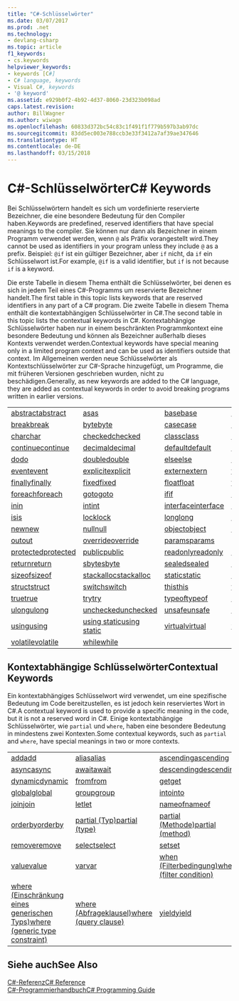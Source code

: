 ```yaml
---
title: "C#-Schlüsselwörter"
ms.date: 03/07/2017
ms.prod: .net
ms.technology:
- devlang-csharp
ms.topic: article
f1_keywords:
- cs.keywords
helpviewer_keywords:
- keywords [C#]
- C# language, keywords
- Visual C#, keywords
- '@ keyword'
ms.assetid: e929b0f2-4b92-4d37-8060-23d323b098ad
caps.latest.revision: 
author: BillWagner
ms.author: wiwagn
ms.openlocfilehash: 60833d372bc54c83c1f491f1f779b597b3ab97dc
ms.sourcegitcommit: 83dd5ec003e788ccb3e33f3412a7af39ae347646
ms.translationtype: HT
ms.contentlocale: de-DE
ms.lasthandoff: 03/15/2018
---
```

# <a name="c-keywords"></a><span data-ttu-id="ad0c2-102">C#-Schlüsselwörter</span><span class="sxs-lookup"><span data-stu-id="ad0c2-102">C# Keywords</span></span>
<span data-ttu-id="ad0c2-103">Bei Schlüsselwörtern handelt es sich um vordefinierte reservierte Bezeichner, die eine besondere Bedeutung für den Compiler haben.</span><span class="sxs-lookup"><span data-stu-id="ad0c2-103">Keywords are predefined, reserved identifiers that have special meanings to the compiler.</span></span> <span data-ttu-id="ad0c2-104">Sie können nur dann als Bezeichner in einem Programm verwendet werden, wenn `@` als Präfix vorangestellt wird.</span><span class="sxs-lookup"><span data-stu-id="ad0c2-104">They cannot be used as identifiers in your program unless they include `@` as a prefix.</span></span> <span data-ttu-id="ad0c2-105">Beispiel: `@if` ist ein gültiger Bezeichner, aber `if` nicht, da `if` ein Schlüsselwort ist.</span><span class="sxs-lookup"><span data-stu-id="ad0c2-105">For example, `@if` is a valid identifier, but `if` is not because `if` is a keyword.</span></span>  
  
 <span data-ttu-id="ad0c2-106">Die erste Tabelle in diesem Thema enthält die Schlüsselwörter, bei denen es sich in jedem Teil eines C#-Programms um reservierte Bezeichner handelt.</span><span class="sxs-lookup"><span data-stu-id="ad0c2-106">The first table in this topic lists keywords that are reserved identifiers in any part of a C# program.</span></span> <span data-ttu-id="ad0c2-107">Die zweite Tabelle in diesem Thema enthält die kontextabhängigen Schlüsselwörter in C#.</span><span class="sxs-lookup"><span data-stu-id="ad0c2-107">The second table in this topic lists the contextual keywords in C#.</span></span> <span data-ttu-id="ad0c2-108">Kontextabhängige Schlüsselwörter haben nur in einem beschränkten Programmkontext eine besondere Bedeutung und können als Bezeichner außerhalb dieses Kontexts verwendet werden.</span><span class="sxs-lookup"><span data-stu-id="ad0c2-108">Contextual keywords have special meaning only in a limited program context and can be used as identifiers outside that context.</span></span> <span data-ttu-id="ad0c2-109">Im Allgemeinen werden neue Schlüsselwörter als Kontextschlüsselwörter zur C#-Sprache hinzugefügt, um Programme, die mit früheren Versionen geschrieben wurden, nicht zu beschädigen.</span><span class="sxs-lookup"><span data-stu-id="ad0c2-109">Generally, as new keywords are added to the C# language, they are added as contextual keywords in order to avoid breaking programs written in earlier versions.</span></span>  
  
|||||  
|---|---|---|---|  
|[<span data-ttu-id="ad0c2-110">abstract</span><span class="sxs-lookup"><span data-stu-id="ad0c2-110">abstract</span></span>](../../../csharp/language-reference/keywords/abstract.md)|[<span data-ttu-id="ad0c2-111">as</span><span class="sxs-lookup"><span data-stu-id="ad0c2-111">as</span></span>](../../../csharp/language-reference/keywords/as.md)|[<span data-ttu-id="ad0c2-112">base</span><span class="sxs-lookup"><span data-stu-id="ad0c2-112">base</span></span>](../../../csharp/language-reference/keywords/base.md)|[<span data-ttu-id="ad0c2-113">bool</span><span class="sxs-lookup"><span data-stu-id="ad0c2-113">bool</span></span>](../../../csharp/language-reference/keywords/bool.md)|  
|[<span data-ttu-id="ad0c2-114">break</span><span class="sxs-lookup"><span data-stu-id="ad0c2-114">break</span></span>](../../../csharp/language-reference/keywords/break.md)|[<span data-ttu-id="ad0c2-115">byte</span><span class="sxs-lookup"><span data-stu-id="ad0c2-115">byte</span></span>](../../../csharp/language-reference/keywords/byte.md)|[<span data-ttu-id="ad0c2-116">case</span><span class="sxs-lookup"><span data-stu-id="ad0c2-116">case</span></span>](../../../csharp/language-reference/keywords/switch.md)|[<span data-ttu-id="ad0c2-117">catch</span><span class="sxs-lookup"><span data-stu-id="ad0c2-117">catch</span></span>](../../../csharp/language-reference/keywords/try-catch.md)|  
|[<span data-ttu-id="ad0c2-118">char</span><span class="sxs-lookup"><span data-stu-id="ad0c2-118">char</span></span>](../../../csharp/language-reference/keywords/char.md)|[<span data-ttu-id="ad0c2-119">checked</span><span class="sxs-lookup"><span data-stu-id="ad0c2-119">checked</span></span>](../../../csharp/language-reference/keywords/checked.md)|[<span data-ttu-id="ad0c2-120">class</span><span class="sxs-lookup"><span data-stu-id="ad0c2-120">class</span></span>](../../../csharp/language-reference/keywords/class.md)|[<span data-ttu-id="ad0c2-121">const</span><span class="sxs-lookup"><span data-stu-id="ad0c2-121">const</span></span>](../../../csharp/language-reference/keywords/const.md)|  
|[<span data-ttu-id="ad0c2-122">continue</span><span class="sxs-lookup"><span data-stu-id="ad0c2-122">continue</span></span>](../../../csharp/language-reference/keywords/continue.md)|[<span data-ttu-id="ad0c2-123">decimal</span><span class="sxs-lookup"><span data-stu-id="ad0c2-123">decimal</span></span>](../../../csharp/language-reference/keywords/decimal.md)|[<span data-ttu-id="ad0c2-124">default</span><span class="sxs-lookup"><span data-stu-id="ad0c2-124">default</span></span>](../../../csharp/language-reference/keywords/default.md)|[<span data-ttu-id="ad0c2-125">delegate</span><span class="sxs-lookup"><span data-stu-id="ad0c2-125">delegate</span></span>](../../../csharp/language-reference/keywords/delegate.md)|  
|[<span data-ttu-id="ad0c2-126">do</span><span class="sxs-lookup"><span data-stu-id="ad0c2-126">do</span></span>](../../../csharp/language-reference/keywords/do.md)|[<span data-ttu-id="ad0c2-127">double</span><span class="sxs-lookup"><span data-stu-id="ad0c2-127">double</span></span>](../../../csharp/language-reference/keywords/double.md)|[<span data-ttu-id="ad0c2-128">else</span><span class="sxs-lookup"><span data-stu-id="ad0c2-128">else</span></span>](../../../csharp/language-reference/keywords/if-else.md)|[<span data-ttu-id="ad0c2-129">enum</span><span class="sxs-lookup"><span data-stu-id="ad0c2-129">enum</span></span>](../../../csharp/language-reference/keywords/enum.md)|  
|[<span data-ttu-id="ad0c2-130">event</span><span class="sxs-lookup"><span data-stu-id="ad0c2-130">event</span></span>](../../../csharp/language-reference/keywords/event.md)|[<span data-ttu-id="ad0c2-131">explicit</span><span class="sxs-lookup"><span data-stu-id="ad0c2-131">explicit</span></span>](../../../csharp/language-reference/keywords/explicit.md)|[<span data-ttu-id="ad0c2-132">extern</span><span class="sxs-lookup"><span data-stu-id="ad0c2-132">extern</span></span>](../../../csharp/language-reference/keywords/extern.md)|[<span data-ttu-id="ad0c2-133">false</span><span class="sxs-lookup"><span data-stu-id="ad0c2-133">false</span></span>](../../../csharp/language-reference/keywords/false.md)|  
|[<span data-ttu-id="ad0c2-134">finally</span><span class="sxs-lookup"><span data-stu-id="ad0c2-134">finally</span></span>](../../../csharp/language-reference/keywords/try-finally.md)|[<span data-ttu-id="ad0c2-135">fixed</span><span class="sxs-lookup"><span data-stu-id="ad0c2-135">fixed</span></span>](../../../csharp/language-reference/keywords/fixed-statement.md)|[<span data-ttu-id="ad0c2-136">float</span><span class="sxs-lookup"><span data-stu-id="ad0c2-136">float</span></span>](../../../csharp/language-reference/keywords/float.md)|[<span data-ttu-id="ad0c2-137">for</span><span class="sxs-lookup"><span data-stu-id="ad0c2-137">for</span></span>](../../../csharp/language-reference/keywords/for.md)|  
|[<span data-ttu-id="ad0c2-138">foreach</span><span class="sxs-lookup"><span data-stu-id="ad0c2-138">foreach</span></span>](../../../csharp/language-reference/keywords/foreach-in.md)|[<span data-ttu-id="ad0c2-139">goto</span><span class="sxs-lookup"><span data-stu-id="ad0c2-139">goto</span></span>](../../../csharp/language-reference/keywords/goto.md)|[<span data-ttu-id="ad0c2-140">if</span><span class="sxs-lookup"><span data-stu-id="ad0c2-140">if</span></span>](../../../csharp/language-reference/keywords/if-else.md)|[<span data-ttu-id="ad0c2-141">implicit</span><span class="sxs-lookup"><span data-stu-id="ad0c2-141">implicit</span></span>](../../../csharp/language-reference/keywords/implicit.md)|  
|[<span data-ttu-id="ad0c2-142">in</span><span class="sxs-lookup"><span data-stu-id="ad0c2-142">in</span></span>](../../../csharp/language-reference/keywords/in.md)|[<span data-ttu-id="ad0c2-143">int</span><span class="sxs-lookup"><span data-stu-id="ad0c2-143">int</span></span>](../../../csharp/language-reference/keywords/int.md)|[<span data-ttu-id="ad0c2-144">interface</span><span class="sxs-lookup"><span data-stu-id="ad0c2-144">interface</span></span>](../../../csharp/language-reference/keywords/interface.md)|[<span data-ttu-id="ad0c2-145">internal</span><span class="sxs-lookup"><span data-stu-id="ad0c2-145">internal</span></span>](../../../csharp/language-reference/keywords/internal.md)|
|[<span data-ttu-id="ad0c2-146">is</span><span class="sxs-lookup"><span data-stu-id="ad0c2-146">is</span></span>](../../../csharp/language-reference/keywords/is.md)|[<span data-ttu-id="ad0c2-147">lock</span><span class="sxs-lookup"><span data-stu-id="ad0c2-147">lock</span></span>](../../../csharp/language-reference/keywords/lock-statement.md)|[<span data-ttu-id="ad0c2-148">long</span><span class="sxs-lookup"><span data-stu-id="ad0c2-148">long</span></span>](../../../csharp/language-reference/keywords/long.md)|[<span data-ttu-id="ad0c2-149">namespace</span><span class="sxs-lookup"><span data-stu-id="ad0c2-149">namespace</span></span>](../../../csharp/language-reference/keywords/namespace.md)|
|[<span data-ttu-id="ad0c2-150">new</span><span class="sxs-lookup"><span data-stu-id="ad0c2-150">new</span></span>](../../../csharp/language-reference/keywords/new.md)|[<span data-ttu-id="ad0c2-151">null</span><span class="sxs-lookup"><span data-stu-id="ad0c2-151">null</span></span>](../../../csharp/language-reference/keywords/null.md)|[<span data-ttu-id="ad0c2-152">object</span><span class="sxs-lookup"><span data-stu-id="ad0c2-152">object</span></span>](../../../csharp/language-reference/keywords/object.md)|[<span data-ttu-id="ad0c2-153">operator</span><span class="sxs-lookup"><span data-stu-id="ad0c2-153">operator</span></span>](../../../csharp/language-reference/keywords/operator.md)|
|[<span data-ttu-id="ad0c2-154">out</span><span class="sxs-lookup"><span data-stu-id="ad0c2-154">out</span></span>](../../../csharp/language-reference/keywords/out.md)|[<span data-ttu-id="ad0c2-155">override</span><span class="sxs-lookup"><span data-stu-id="ad0c2-155">override</span></span>](../../../csharp/language-reference/keywords/override.md)|[<span data-ttu-id="ad0c2-156">params</span><span class="sxs-lookup"><span data-stu-id="ad0c2-156">params</span></span>](../../../csharp/language-reference/keywords/params.md)|[<span data-ttu-id="ad0c2-157">private</span><span class="sxs-lookup"><span data-stu-id="ad0c2-157">private</span></span>](../../../csharp/language-reference/keywords/private.md)|
|[<span data-ttu-id="ad0c2-158">protected</span><span class="sxs-lookup"><span data-stu-id="ad0c2-158">protected</span></span>](../../../csharp/language-reference/keywords/protected.md)|[<span data-ttu-id="ad0c2-159">public</span><span class="sxs-lookup"><span data-stu-id="ad0c2-159">public</span></span>](../../../csharp/language-reference/keywords/public.md)|[<span data-ttu-id="ad0c2-160">readonly</span><span class="sxs-lookup"><span data-stu-id="ad0c2-160">readonly</span></span>](../../../csharp/language-reference/keywords/readonly.md)|[<span data-ttu-id="ad0c2-161">ref</span><span class="sxs-lookup"><span data-stu-id="ad0c2-161">ref</span></span>](../../../csharp/language-reference/keywords/ref.md)|
|[<span data-ttu-id="ad0c2-162">return</span><span class="sxs-lookup"><span data-stu-id="ad0c2-162">return</span></span>](../../../csharp/language-reference/keywords/return.md)|[<span data-ttu-id="ad0c2-163">sbyte</span><span class="sxs-lookup"><span data-stu-id="ad0c2-163">sbyte</span></span>](../../../csharp/language-reference/keywords/sbyte.md)|[<span data-ttu-id="ad0c2-164">sealed</span><span class="sxs-lookup"><span data-stu-id="ad0c2-164">sealed</span></span>](../../../csharp/language-reference/keywords/sealed.md)|[<span data-ttu-id="ad0c2-165">short</span><span class="sxs-lookup"><span data-stu-id="ad0c2-165">short</span></span>](../../../csharp/language-reference/keywords/short.md)||
[<span data-ttu-id="ad0c2-166">sizeof</span><span class="sxs-lookup"><span data-stu-id="ad0c2-166">sizeof</span></span>](../../../csharp/language-reference/keywords/sizeof.md)|[<span data-ttu-id="ad0c2-167">stackalloc</span><span class="sxs-lookup"><span data-stu-id="ad0c2-167">stackalloc</span></span>](../../../csharp/language-reference/keywords/stackalloc.md)|[<span data-ttu-id="ad0c2-168">static</span><span class="sxs-lookup"><span data-stu-id="ad0c2-168">static</span></span>](../../../csharp/language-reference/keywords/static.md)|[<span data-ttu-id="ad0c2-169">string</span><span class="sxs-lookup"><span data-stu-id="ad0c2-169">string</span></span>](../../../csharp/language-reference/keywords/string.md)|
|[<span data-ttu-id="ad0c2-170">struct</span><span class="sxs-lookup"><span data-stu-id="ad0c2-170">struct</span></span>](../../../csharp/language-reference/keywords/struct.md)|[<span data-ttu-id="ad0c2-171">switch</span><span class="sxs-lookup"><span data-stu-id="ad0c2-171">switch</span></span>](../../../csharp/language-reference/keywords/switch.md)|[<span data-ttu-id="ad0c2-172">this</span><span class="sxs-lookup"><span data-stu-id="ad0c2-172">this</span></span>](../../../csharp/language-reference/keywords/this.md)|[<span data-ttu-id="ad0c2-173">throw</span><span class="sxs-lookup"><span data-stu-id="ad0c2-173">throw</span></span>](../../../csharp/language-reference/keywords/throw.md)|
|[<span data-ttu-id="ad0c2-174">true</span><span class="sxs-lookup"><span data-stu-id="ad0c2-174">true</span></span>](../../../csharp/language-reference/keywords/true.md)|[<span data-ttu-id="ad0c2-175">try</span><span class="sxs-lookup"><span data-stu-id="ad0c2-175">try</span></span>](../../../csharp/language-reference/keywords/try-catch.md)|[<span data-ttu-id="ad0c2-176">typeof</span><span class="sxs-lookup"><span data-stu-id="ad0c2-176">typeof</span></span>](../../../csharp/language-reference/keywords/typeof.md)|[<span data-ttu-id="ad0c2-177">uint</span><span class="sxs-lookup"><span data-stu-id="ad0c2-177">uint</span></span>](../../../csharp/language-reference/keywords/uint.md)|
|[<span data-ttu-id="ad0c2-178">ulong</span><span class="sxs-lookup"><span data-stu-id="ad0c2-178">ulong</span></span>](../../../csharp/language-reference/keywords/ulong.md)|[<span data-ttu-id="ad0c2-179">unchecked</span><span class="sxs-lookup"><span data-stu-id="ad0c2-179">unchecked</span></span>](../../../csharp/language-reference/keywords/unchecked.md)|[<span data-ttu-id="ad0c2-180">unsafe</span><span class="sxs-lookup"><span data-stu-id="ad0c2-180">unsafe</span></span>](../../../csharp/language-reference/keywords/unsafe.md)|[<span data-ttu-id="ad0c2-181">ushort</span><span class="sxs-lookup"><span data-stu-id="ad0c2-181">ushort</span></span>](../../../csharp/language-reference/keywords/ushort.md)|
|[<span data-ttu-id="ad0c2-182">using</span><span class="sxs-lookup"><span data-stu-id="ad0c2-182">using</span></span>](../../../csharp/language-reference/keywords/using.md)|[<span data-ttu-id="ad0c2-183">using static</span><span class="sxs-lookup"><span data-stu-id="ad0c2-183">using static</span></span>](using-static.md)|[<span data-ttu-id="ad0c2-184">virtual</span><span class="sxs-lookup"><span data-stu-id="ad0c2-184">virtual</span></span>](../../../csharp/language-reference/keywords/virtual.md)|[<span data-ttu-id="ad0c2-185">void</span><span class="sxs-lookup"><span data-stu-id="ad0c2-185">void</span></span>](../../../csharp/language-reference/keywords/void.md)|
|[<span data-ttu-id="ad0c2-186">volatile</span><span class="sxs-lookup"><span data-stu-id="ad0c2-186">volatile</span></span>](../../../csharp/language-reference/keywords/volatile.md)|[<span data-ttu-id="ad0c2-187">while</span><span class="sxs-lookup"><span data-stu-id="ad0c2-187">while</span></span>](../../../csharp/language-reference/keywords/while.md)|

## <a name="contextual-keywords"></a><span data-ttu-id="ad0c2-188">Kontextabhängige Schlüsselwörter</span><span class="sxs-lookup"><span data-stu-id="ad0c2-188">Contextual Keywords</span></span>  
 <span data-ttu-id="ad0c2-189">Ein kontextabhängiges Schlüsselwort wird verwendet, um eine spezifische Bedeutung im Code bereitzustellen, es ist jedoch kein reserviertes Wort in C#.</span><span class="sxs-lookup"><span data-stu-id="ad0c2-189">A contextual keyword is used to provide a specific meaning in the code, but it is not a reserved word in C#.</span></span> <span data-ttu-id="ad0c2-190">Einige kontextabhängige Schlüsselwörter, wie `partial` und `where`, haben eine besondere Bedeutung in mindestens zwei Kontexten.</span><span class="sxs-lookup"><span data-stu-id="ad0c2-190">Some contextual keywords, such as `partial` and `where`, have special meanings in two or more contexts.</span></span>  
  
||||  
|---|---|---|  
|[<span data-ttu-id="ad0c2-191">add</span><span class="sxs-lookup"><span data-stu-id="ad0c2-191">add</span></span>](../../../csharp/language-reference/keywords/add.md)|[<span data-ttu-id="ad0c2-192">alias</span><span class="sxs-lookup"><span data-stu-id="ad0c2-192">alias</span></span>](../../../csharp/language-reference/keywords/extern-alias.md)|[<span data-ttu-id="ad0c2-193">ascending</span><span class="sxs-lookup"><span data-stu-id="ad0c2-193">ascending</span></span>](../../../csharp/language-reference/keywords/ascending.md)|  
|[<span data-ttu-id="ad0c2-194">async</span><span class="sxs-lookup"><span data-stu-id="ad0c2-194">async</span></span>](../../../csharp/language-reference/keywords/async.md)|[<span data-ttu-id="ad0c2-195">await</span><span class="sxs-lookup"><span data-stu-id="ad0c2-195">await</span></span>](../../../csharp/language-reference/keywords/await.md)|[<span data-ttu-id="ad0c2-196">descending</span><span class="sxs-lookup"><span data-stu-id="ad0c2-196">descending</span></span>](../../../csharp/language-reference/keywords/descending.md)|  
|[<span data-ttu-id="ad0c2-197">dynamic</span><span class="sxs-lookup"><span data-stu-id="ad0c2-197">dynamic</span></span>](../../../csharp/language-reference/keywords/dynamic.md)|[<span data-ttu-id="ad0c2-198">from</span><span class="sxs-lookup"><span data-stu-id="ad0c2-198">from</span></span>](../../../csharp/language-reference/keywords/from-clause.md)|[<span data-ttu-id="ad0c2-199">get</span><span class="sxs-lookup"><span data-stu-id="ad0c2-199">get</span></span>](../../../csharp/language-reference/keywords/get.md)|  
|[<span data-ttu-id="ad0c2-200">global</span><span class="sxs-lookup"><span data-stu-id="ad0c2-200">global</span></span>](../../../csharp/language-reference/keywords/global.md)|[<span data-ttu-id="ad0c2-201">group</span><span class="sxs-lookup"><span data-stu-id="ad0c2-201">group</span></span>](../../../csharp/language-reference/keywords/group-clause.md)|[<span data-ttu-id="ad0c2-202">into</span><span class="sxs-lookup"><span data-stu-id="ad0c2-202">into</span></span>](../../../csharp/language-reference/keywords/into.md)|  
|[<span data-ttu-id="ad0c2-203">join</span><span class="sxs-lookup"><span data-stu-id="ad0c2-203">join</span></span>](../../../csharp/language-reference/keywords/join-clause.md)|[<span data-ttu-id="ad0c2-204">let</span><span class="sxs-lookup"><span data-stu-id="ad0c2-204">let</span></span>](../../../csharp/language-reference/keywords/let-clause.md)|[<span data-ttu-id="ad0c2-205">nameof</span><span class="sxs-lookup"><span data-stu-id="ad0c2-205">nameof</span></span>](nameof.md)|   
|[<span data-ttu-id="ad0c2-206">orderby</span><span class="sxs-lookup"><span data-stu-id="ad0c2-206">orderby</span></span>](../../../csharp/language-reference/keywords/orderby-clause.md)|[<span data-ttu-id="ad0c2-207">partial (Typ)</span><span class="sxs-lookup"><span data-stu-id="ad0c2-207">partial (type)</span></span>](../../../csharp/language-reference/keywords/partial-type.md)|[<span data-ttu-id="ad0c2-208">partial (Methode)</span><span class="sxs-lookup"><span data-stu-id="ad0c2-208">partial (method)</span></span>](../../../csharp/language-reference/keywords/partial-method.md)|   
|[<span data-ttu-id="ad0c2-209">remove</span><span class="sxs-lookup"><span data-stu-id="ad0c2-209">remove</span></span>](../../../csharp/language-reference/keywords/remove.md)|[<span data-ttu-id="ad0c2-210">select</span><span class="sxs-lookup"><span data-stu-id="ad0c2-210">select</span></span>](../../../csharp/language-reference/keywords/select-clause.md)|[<span data-ttu-id="ad0c2-211">set</span><span class="sxs-lookup"><span data-stu-id="ad0c2-211">set</span></span>](../../../csharp/language-reference/keywords/set.md)|   
|[<span data-ttu-id="ad0c2-212">value</span><span class="sxs-lookup"><span data-stu-id="ad0c2-212">value</span></span>](../../../csharp/language-reference/keywords/value.md)|[<span data-ttu-id="ad0c2-213">var</span><span class="sxs-lookup"><span data-stu-id="ad0c2-213">var</span></span>](../../../csharp/language-reference/keywords/var.md)|[<span data-ttu-id="ad0c2-214">when (Filterbedingung)</span><span class="sxs-lookup"><span data-stu-id="ad0c2-214">when (filter condition)</span></span>](when.md)|   
|[<span data-ttu-id="ad0c2-215">where (Einschränkung eines generischen Typs)</span><span class="sxs-lookup"><span data-stu-id="ad0c2-215">where (generic type constraint)</span></span>](../../../csharp/language-reference/keywords/where-generic-type-constraint.md)|[<span data-ttu-id="ad0c2-216">where (Abfrageklausel)</span><span class="sxs-lookup"><span data-stu-id="ad0c2-216">where (query clause)</span></span>](../../../csharp/language-reference/keywords/where-clause.md)|[<span data-ttu-id="ad0c2-217">yield</span><span class="sxs-lookup"><span data-stu-id="ad0c2-217">yield</span></span>](../../../csharp/language-reference/keywords/yield.md)|  
  
## <a name="see-also"></a><span data-ttu-id="ad0c2-218">Siehe auch</span><span class="sxs-lookup"><span data-stu-id="ad0c2-218">See Also</span></span>  
 [<span data-ttu-id="ad0c2-219">C#-Referenz</span><span class="sxs-lookup"><span data-stu-id="ad0c2-219">C# Reference</span></span>](../../../csharp/language-reference/index.md)  
 [<span data-ttu-id="ad0c2-220">C#-Programmierhandbuch</span><span class="sxs-lookup"><span data-stu-id="ad0c2-220">C# Programming Guide</span></span>](../../../csharp/programming-guide/index.md)
